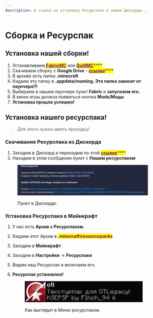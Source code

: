 ```yaml
---
description: А ссылка на установку Ресурспака в нашем Дискорде...
---
```


# Сборка и Ресурспак

## Установка нашей сборки!

1. Устанавливаем[ <mark style="color:purple;">**FabricMC**</mark>](modloaders.md) или [<mark style="color:purple;">**QuiltMC**</mark>](modloaders.md)<mark style="color:purple;">****</mark>
2. Скачиваем сборку с **Google Drive** - [<mark style="color:purple;">**ссылка**</mark>](https://drive.google.com/file/d/1-oyhcED9VzlPAZNSz\_xuwHV62GuyG4XG/view?usp=sharing)<mark style="color:purple;">****</mark>
3. В архиве есть папка **.minecraft**
4. Кидаем эту папку в **.appdata/roaming. Эта папка зависит от лаунчера!!!**
5. Выбираем в нашем лаунчере пункт **Fabric** и **запускаем его.**
6. В меню игры должна появиться кнопка **Mods/Моды**
7. **Установка прошла успешно!**

## Установка нашего ресурспака!

> Для этого нужно иметь проходку!

### Скачивание Ресурспака из Дискорда

1. Заходим в Дискорд и переходим по этой [<mark style="color:purple;">**ссылке**</mark>](https://discord.com/channels/1001529558232731729/1008474486452007072/1069648788785999872)<mark style="color:purple;">****</mark>
2. Находим в этом сообщении пункт с **Нашим ресурспаком**

<figure><img src="../.gitbook/assets/image (1).png" alt=""><figcaption><p>Пункт в Дискорде.</p></figcaption></figure>

### Установка Ресурспака в Майнкрафт

1. У нас есть **Архив с Ресурспаком.**
2. Кидаем этот Архив в <mark style="color:purple;">**.minecraft\resourcepacks**</mark>
3. Заходим в **Майнкрафт**
4. Заходим в **Настройки** -> **Ресурспаки**
5. Видим наш Ресурспак и включаем его.
6.  **Ресурспак установлен!**

    <figure><img src="../.gitbook/assets/image.png" alt=""><figcaption><p>Как выглядит в Меню ресурспаков.</p></figcaption></figure>

